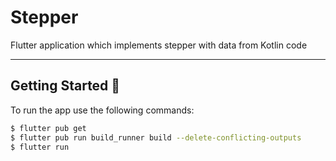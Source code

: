 # Stepper

Flutter application which implements stepper with data from Kotlin code

---

## Getting Started 🚀

To run the app use the following commands:

```sh
$ flutter pub get
$ flutter pub run build_runner build --delete-conflicting-outputs
$ flutter run
```
